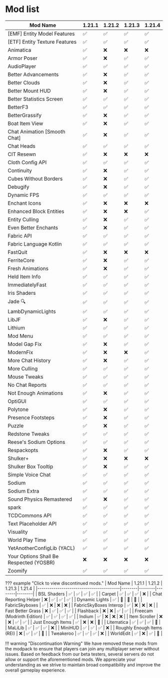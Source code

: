 # Mod list

| Mod Name                                | 1.21.1 | 1.21.2 | 1.21.3 | 1.21.4 |
|-----------------------------------------|--------|--------|--------|--------|
| [EMF] Entity Model Features            | ✅     | ✅     | ✅     | ✅     |
| [ETF] Entity Texture Features          | ✅     | ✅     | ✅     | ✅     |
| Animatica                               | ✅     | ❌     | ❌     | ❌     |
| Armor Poser                             | ✅     | ❌     | ✅     | ✅     |
| AudioPlayer                             | ✅     | ✅     | ✅     | ✅     |
| Better Advancements                     | ✅     | ❌     | ✅     | ✅     |
| Better Clouds                        | ✅     | ❌     | ✅     | ✅     |
| Better Mount HUD                        | ✅     | ❌     | ✅     | ✅     |
| Better Statistics Screen               | ✅     | ✅     | ✅     | ✅     |
| BetterF3                                | ✅     | ✅     | ✅     | ✅     |
| BetterGrassify                          | ✅     | ❌     | ✅     | ✅     |
| Boat Item View                              | ✅     | ❌     | ✅     | ✅     |
| Chat Animation [Smooth Chat]           | ✅     | ❌     | ✅     | ✅     |
| Chat Heads                              | ✅     | ✅     | ✅     | ✅     |
| CIT Resewn                              | ✅     | ❌     | ❌     | ❌     |
| Cloth Config API                        | ✅     | ✅     | ✅     | ✅     |
| Continuity                              | ✅     | ❌     | ✅     | ✅     |
| Cubes Without Borders                  | ✅     | ❌     | ✅     | ✅     |
| Debugify                                | ✅     | ❌     | ✅     | ✅     |
| Dynamic FPS                             | ✅     | ✅     | ✅     | ✅     |
| Enchant Icons                           | ✅     | ❌     | ❌     | ❌     |
| Enhanced Block Entities                | ✅     | ❌     | ❌     | ✅     |
| Entity Culling                          | ✅     | ❌     | ✅     | ✅     |
| Even Better Enchants                   | ✅     | ❌     | ✅     | ✅     |
| Fabric API                              | ✅     | ✅     | ✅     | ✅     |
| Fabric Language Kotlin                 | ✅     | ✅     | ✅     | ✅     |
| FastQuit                                | ✅     | ❌     | ❌     | ❌     |
| FerriteCore                             | ✅     | ❌     | ✅     | ✅     |
| Fresh Animations                        | ✅     | ❌     | ✅     | ✅     |
| Held Item Info                          | ✅     | ✅     | ✅     | ✅     |
| ImmediatelyFast                        | ✅     | ✅     | ✅     | ✅     |
| Iris Shaders                            | ✅     | ✅     | ✅     | ✅     |
| Jade 🔍                                | ✅     | ✅     | ✅     | ✅     |
| LambDynamicLights                      | ✅     | ✅     | ✅     | ✅     |
| LibJF                                   | ✅     | ❌     | ✅     | ✅     |
| Lithium                                 | ✅     | ✅     | ✅     | ✅     |
| Mod Menu                                | ✅     | ✅     | ✅     | ✅     |
| Model Gap Fix                           | ✅     | ❌     | ✅     | ✅     |
| ModernFix                               | ✅     | ❌     | ❌     | ✅     |
| More Chat History                       | ✅     | ❌     | ✅     | ✅     |
| More Culling                            | ✅     | ✅     | ✅     | ✅     |
| Mouse Tweaks                                 | ✅     | ✅     | ✅     | ✅     |
| No Chat Reports                        | ✅     | ✅     | ✅     | ✅     |
| Not Enough Animations                  | ✅     | ❌     | ✅     | ✅     |
| OptiGUI                                 | ✅     | ✅     | ✅     | ✅     |
| Polytone                                | ✅     | ❌     | ✅     | ✅     |
| Presence Footsteps                     | ✅     | ❌     | ✅     | ✅     |
| Puzzle                                  | ✅     | ❌     | ✅     | ✅     |
| Redstone Tweaks                        | ✅     | ✅     | ✅     | ✅     |
| Reese's Sodium Options                 | ✅     | ✅     | ✅     | ✅     |
| Respackopts                            | ✅     | ❌     | ✅     | ✅     |
| Shulker+                               | ✅     | ❌     | ❌     | ❌     |
| Shulker Box Tooltip                    | ✅     | ❌     | ✅     | ✅     |
| Simple Voice Chat                      | ✅     | ✅     | ✅     | ✅     |
| Sodium                                 | ✅     | ✅     | ✅     | ✅     |
| Sodium Extra                           | ✅     | ✅     | ✅     | ✅     |
| Sound Physics Remastered                           | ✅     | ❌     | ✅     | ✅     |
| spark                                  | ✅     | ✅     | ✅     | ✅     |
| TCDCommons API                         | ✅     | ✅     | ✅     | ✅     |
| Text Placeholder API                   | ✅     | ✅     | ✅     | ✅     |
| Visuality                              | ✅     | ✅     | ✅     | ✅     |
| World Play Time                        | ✅     | ✅     | ✅     | ✅     |
| YetAnotherConfigLib (YACL)             | ✅     | ✅     | ✅     | ✅     |
| Your Options Shall Be Respected (YOSBR)| ❌     | ❌     | ❌     | ❌     |
| Zoomify                                | ✅     | ✅     | ✅     | ✅     |

??? example "Click to view discontinued mods."
    | Mod Name                                | 1.21.1 | 1.21.2 | 1.21.3 | 1.21.4 |
    |-----------------------------------------|--------|--------|--------|--------|
    | BSL Shaders                             | ✅     | ✅     | ✅     | ✅     |
    | Carpet                                  | ✅     | ✅     | ✅     | ❌     |
    | Chat Reporting Helper                  | ❌     | ✅     | ✅     | ✅     |
    | Dynamic Lights                          | ✅     | 🛑     | 🛑     | 🛑     |
    | FabricSkyboxes                         | ✅     | ❌     | ❌     | ❌     |
    | FabricSkyBoxes Interop                 | ✅     | ❌     | ❌     | ❌     |
    | Fast Better Grass                      | ❌     | ✅     | ✅     | ✅     |
    | Flashback                               | ❌     | ❌     | ✅     | ✅     |
    | Freecam (Modrinth Edition)             | ✅     | ✅     | ✅     | ✅     |
    | Indium                                  | ✅     | ❌     | ❌     | ❌     |
    | Item Scroller                            | ❌     | ❌     | ✅     | ✅     |
    | Just Enough Items                      | ✅     | ❌     | ❌     | 🛑     |
    | Litematica                              | ✅     | ✅     | ✅     | 🛑     |
    | MaLiLib                                 | ✅     | ✅     | ✅     | ❌     |
    | MiniHUD                                 | ✅     | ✅     | ✅     | ❌     |
    | Roughly Enough Items (REI)             | ❌     | ✅     | ✅     | 🛑     |
    | Tweakeroo                              | ✅     | ✅     | ✅     | ❌     |
    | WorldEdit                              | ✅     | ❌     | ✅     | 🛑     |


!!! warning "Discontinuation Warning"
    We have removed these mods from the modpack to ensure that players can join any multiplayer server without issues. Based on feedback from our beta testers, several servers do not allow or support the aforementioned mods. We appreciate your understanding as we strive to maintain broad compatibility and improve the overall gameplay experience.
